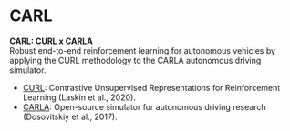 # CARL
**CARL: CURL x CARLA**   
Robust end-to-end reinforcement learning for autonomous vehicles by applying the CURL methodology to the CARLA autonomous driving simulator.

* [CURL](https://github.com/MishaLaskin/curl): Contrastive Unsupervised Representations for Reinforcement Learning (Laskin et al., 2020).
* [CARLA](https://github.com/carla-simulator/carla): Open-source simulator for autonomous driving research (Dosovitskiy et al., 2017).
